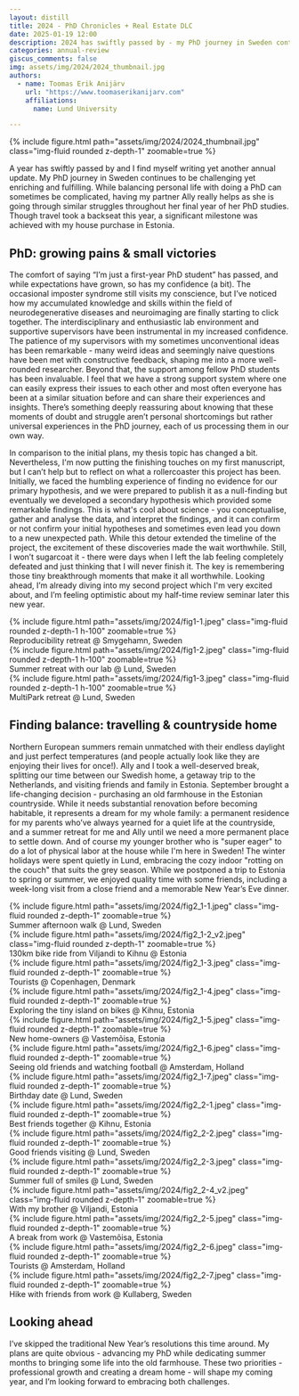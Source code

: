 ```yaml
---
layout: distill
title: 2024 - PhD Chronicles + Real Estate DLC
date: 2025-01-19 12:00
description: 2024 has swiftly passed by - my PhD journey in Sweden continues to be challenging yet enriching and fulfilling and a significant milestone was achieved with my house purchase in Estonia.
categories: annual-review
giscus_comments: false
img: assets/img/2024/2024_thumbnail.jpg
authors:
  - name: Toomas Erik Anijärv
    url: "https://www.toomaserikanijarv.com"
    affiliations:
      name: Lund University

---
```

<div class="l-body-outset">
    {% include figure.html path="assets/img/2024/2024_thumbnail.jpg" class="img-fluid rounded z-depth-1" zoomable=true %}
</div>

A year has swiftly passed by and I find myself writing yet another annual update. My PhD journey in Sweden continues to be challenging yet enriching and fulfilling. While balancing personal life with doing a PhD can sometimes be complicated, having my partner Ally really helps as she is going through similar struggles throughout her final year of her PhD studies. Though travel took a backseat this year, a significant milestone was achieved with my house purchase in Estonia.

## PhD: growing pains & small victories

The comfort of saying “I’m just a first-year PhD student” has passed, and while expectations have grown, so has my confidence (a bit). The occasional imposter syndrome still visits my conscience, but I’ve noticed how my accumulated knowledge and skills within the field of neurodegenerative diseases and neuroimaging are finally starting to click together. The interdisciplinary and enthusiastic lab environment and supportive supervisors have been instrumental in my increased confidence. The patience of my supervisors with my sometimes unconventional ideas has been remarkable - many weird ideas and seemingly naive questions have been met with constructive feedback, shaping me into a more well-rounded researcher. Beyond that, the support among fellow PhD students has been invaluable. I feel that we have a strong support system where one can easily express their issues to each other and most often everyone has been at a similar situation before and can share their experiences and insights. There’s something deeply reassuring about knowing that these moments of doubt and struggle aren’t personal shortcomings but rather universal experiences in the PhD journey, each of us processing them in our own way.

In comparison to the initial plans, my thesis topic has changed a bit. Nevertheless, I'm now putting the finishing touches on my first manuscript, but I can’t help but to reflect on what a rollercoaster this project has been. Initially, we faced the humbling experience of finding no evidence for our primary hypothesis, and we were prepared to publish it as a null-finding but eventually we developed a secondary hypothesis which provided some remarkable findings. This is what's cool about science - you conceptualise, gather and analyse the data, and interpret the findings, and it can confirm or not confirm your initial hypotheses and sometimes even lead you down to a new unexpected path. While this detour extended the timeline of the project, the excitement of these discoveries made the wait worthwhile. Still, I won’t sugarcoat it - there were days when I left the lab feeling completely defeated and just thinking that I will never finish it. The key is remembering those tiny breakthrough moments that make it all worthwhile. Looking ahead, I’m already diving into my second project which I'm very excited about, and I’m feeling optimistic about my half-time review seminar later this new year.

<div class="l-body">
    <div class="row mt-3 d-flex align-items-stretch">
        <div class="col-sm-3 mt-3 mt-md-0">
            {% include figure.html path="assets/img/2024/fig1-1.jpeg" class="img-fluid rounded z-depth-1 h-100" zoomable=true %}
            <div class="caption">
                Reproducibility retreat @ Smygehamn, Sweden
            </div>
        </div>
        <div class="col-sm-6 mt-3 mt-md-0">
            {% include figure.html path="assets/img/2024/fig1-2.jpeg" class="img-fluid rounded z-depth-1 h-100" zoomable=true %}
            <div class="caption">
                Summer retreat with our lab @ Lund, Sweden
            </div>
        </div>
        <div class="col-sm-3 mt-3 mt-md-0">
            {% include figure.html path="assets/img/2024/fig1-3.jpeg" class="img-fluid rounded z-depth-1 h-100" zoomable=true %}
            <div class="caption">
                MultiPark retreat @ Lund, Sweden
            </div>
        </div>
    </div>
</div>


## Finding balance: travelling & countryside home

Northern European summers remain unmatched with their endless daylight and just perfect temperatures (and people actually look like they are enjoying their lives for once!). Ally and I took a well-deserved break, splitting our time between our Swedish home, a getaway trip to the Netherlands, and visiting friends and family in Estonia.
September brought a life-changing decision - purchasing an old farmhouse in the Estonian countryside. While it needs substantial renovation before becoming habitable, it represents a dream for my whole family: a permanent residence for my parents who’ve always yearned for a quiet life at the countryside, and a summer retreat for me and Ally until we need a more permanent place to settle down. And of course my younger brother who is "super eager" to do a lot of physical labor at the house while I'm here in Sweden!
The winter holidays were spent quietly in Lund, embracing the cozy indoor "rotting on the couch" that suits the grey season. While we postponed a trip to Estonia to spring or summer, we enjoyed quality time with some friends, including a week-long visit from a close friend and a memorable New Year’s Eve dinner.

<div class="l-screen">
    <div class="row mt-3">
        <div class="col-sm">
            {% include figure.html path="assets/img/2024/fig2_1-1.jpeg" class="img-fluid rounded z-depth-1" zoomable=true %}
            <div class="caption">
                Summer afternoon walk @ Lund, Sweden
            </div>
        </div>
        <div class="col-sm">
            {% include figure.html path="assets/img/2024/fig2_1-2_v2.jpeg" class="img-fluid rounded z-depth-1" zoomable=true %}
            <div class="caption">
                130km bike ride from Viljandi to Kihnu @ Estonia
            </div>
        </div>
        <div class="col-sm">
            {% include figure.html path="assets/img/2024/fig2_1-3.jpeg" class="img-fluid rounded z-depth-1" zoomable=true %}
            <div class="caption">
                Tourists @ Copenhagen, Denmark
            </div>
        </div>
        <div class="col-sm">
            {% include figure.html path="assets/img/2024/fig2_1-4.jpeg" class="img-fluid rounded z-depth-1" zoomable=true %}
            <div class="caption">
                Exploring the tiny island on bikes @ Kihnu, Estonia
            </div>
        </div>
        <div class="col-sm">
            {% include figure.html path="assets/img/2024/fig2_1-5.jpeg" class="img-fluid rounded z-depth-1" zoomable=true %}
            <div class="caption">
                New home-owners @ Vastemõisa, Estonia
            </div>
        </div>
        <div class="col-sm">
            {% include figure.html path="assets/img/2024/fig2_1-6.jpeg" class="img-fluid rounded z-depth-1" zoomable=true %}
            <div class="caption">
                Seeing old friends and watching football @ Amsterdam, Holland
            </div>
        </div>
        <div class="col-sm">
            {% include figure.html path="assets/img/2024/fig2_1-7.jpeg" class="img-fluid rounded z-depth-1" zoomable=true %}
            <div class="caption">
                Birthday date @ Lund, Sweden
            </div>
        </div>
    </div>
    <div class="row mt-3">
        <div class="col-sm">
            {% include figure.html path="assets/img/2024/fig2_2-1.jpeg" class="img-fluid rounded z-depth-1" zoomable=true %}
            <div class="caption">
                Best friends together @ Kihnu, Estonia
            </div>
        </div>
        <div class="col-sm">
            {% include figure.html path="assets/img/2024/fig2_2-2.jpeg" class="img-fluid rounded z-depth-1" zoomable=true %}
            <div class="caption">
                Good friends visiting @ Lund, Sweden
            </div>
        </div>
        <div class="col-sm">
            {% include figure.html path="assets/img/2024/fig2_2-3.jpeg" class="img-fluid rounded z-depth-1" zoomable=true %}
            <div class="caption">
                Summer full of smiles @ Lund, Sweden
            </div>
        </div>
        <div class="col-sm">
            {% include figure.html path="assets/img/2024/fig2_2-4_v2.jpeg" class="img-fluid rounded z-depth-1" zoomable=true %}
            <div class="caption">
                With my brother @ Viljandi, Estonia
            </div>
        </div>
        <div class="col-sm">
            {% include figure.html path="assets/img/2024/fig2_2-5.jpeg" class="img-fluid rounded z-depth-1" zoomable=true %}
            <div class="caption">
                A break from work @ Vastemõisa, Estonia
            </div>
        </div>
        <div class="col-sm">
            {% include figure.html path="assets/img/2024/fig2_2-6.jpeg" class="img-fluid rounded z-depth-1" zoomable=true %}
            <div class="caption">
                Tourists @ Amsterdam, Holland
            </div>
        </div>
        <div class="col-sm">
            {% include figure.html path="assets/img/2024/fig2_2-7.jpeg" class="img-fluid rounded z-depth-1" zoomable=true %}
            <div class="caption">
                Hike with friends from work @ Kullaberg, Sweden
            </div>
        </div>
    </div>
</div>

## Looking ahead

I’ve skipped the traditional New Year’s resolutions this time around. My plans are quite obvious - advancing my PhD while dedicating summer months to bringing some life into the old farmhouse. These two priorities - professional growth and creating a dream home - will shape my coming year, and I’m looking forward to embracing both challenges.
